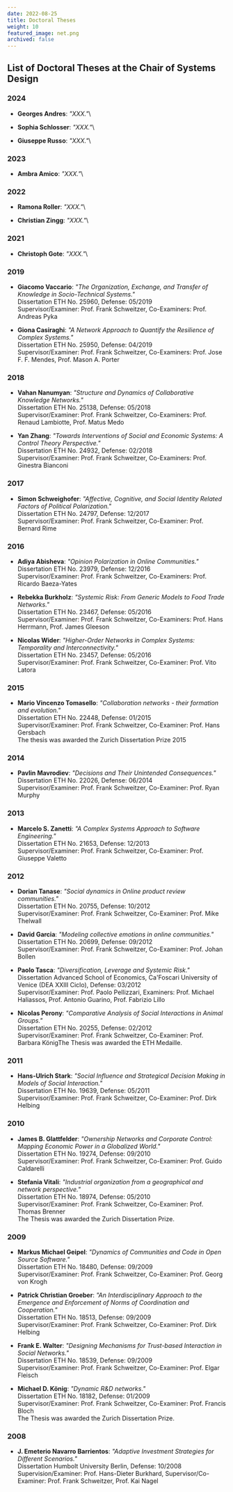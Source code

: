 ```yaml
---
date: 2022-08-25
title: Doctoral Theses
weight: 10
featured_image: net.png
archived: false
---
```




## List of Doctoral Theses at the Chair of Systems Design

### 2024

- **Georges Andres**: *"XXX."*\


- **Sophia Schlosser**: *"XXX."*\


- **Giuseppe Russo**: *"XXX."*\





### 2023


- **Ambra Amico**: *"XXX."*\





### 2022

- **Ramona Roller**: *"XXX."*\


- **Christian Zingg**: *"XXX."*\


### 2021

- **Christoph Gote**: *"XXX."*\



### 2019
	
- **Giacomo Vaccario**: *"The Organization, Exchange, and Transfer of Knowledge in Socio-Technical Systems."*\
Dissertation ETH No. 25960, Defense: 05/2019\
Supervisor/Examiner: Prof. Frank Schweitzer, Co-Examiners: Prof. Andreas Pyka


- **Giona Casiraghi**: *"A Network Approach to Quantify the Resilience of Complex Systems."*\
Dissertation ETH No. 25950, Defense: 04/2019\
Supervisor/Examiner: Prof. Frank Schweitzer, Co-Examiners: Prof. Jose F. F. Mendes, Prof. Mason A. Porter
	    		
			
    		
### 2018
		
	
			
- **Vahan Nanumyan**: *"Structure and Dynamics of Collaborative Knowledge Networks."*\
Dissertation ETH No. 25138, Defense: 05/2018\
Supervisor/Examiner: Prof. Frank Schweitzer, Co-Examiners: Prof. Renaud Lambiotte, Prof. Matus Medo
	    		
			
    		
	
		
	
			
- **Yan Zhang**: *"Towards Interventions of Social and Economic Systems: A Control Theory Perspective."*\
Dissertation ETH No. 24932, Defense: 02/2018\
Supervisor/Examiner: Prof. Frank Schweitzer, Co-Examiners: Prof. Ginestra Bianconi
	    		
			
    		
### 2017	
		
	
			
- **Simon Schweighofer**: *"Affective, Cognitive, and Social Identity Related Factors of Political Polarization."*\
Dissertation ETH No. 24797, Defense: 12/2017\
Supervisor/Examiner: Prof. Frank Schweitzer, Co-Examiner: Prof. Bernard Rime
			
    		
	
		
	
### 2016

- **Adiya Abisheva**: *"Opinion Polarization in Online Communities."*\
Dissertation ETH No. 23979, Defense: 12/2016\
Supervisor/Examiner: Prof. Frank Schweitzer, Co-Examiners: Prof. Ricardo Baeza-Yates
			
    		
	
		
	
			
- **Rebekka Burkholz**: *"Systemic Risk: From Generic Models to Food Trade Networks."*\
Dissertation ETH No. 23467, Defense: 05/2016\
Supervisor/Examiner: Prof. Frank Schweitzer,
Co-Examiners: Prof. Hans Herrmann, Prof. James Gleeson
			
    		
	
		
	
			
- **Nicolas Wider**: *"Higher-Order Networks in Complex Systems: Temporality and Interconnectivity."*\
Dissertation ETH No. 23457, Defense: 05/2016\
Supervisor/Examiner: Prof. Frank Schweitzer, Co-Examiner: Prof. Vito Latora
	    		
			
### 2015    		
	
		
	
			
- **Mario Vincenzo Tomasello**: *"Collaboration networks - their formation and evolution."*\
Dissertation ETH No. 22448, Defense: 01/2015\
Supervisor/Examiner: Prof. Frank Schweitzer, Co-Examiner:
Prof. Hans Gersbach\
The thesis was awarded the Zurich Dissertation Prize 2015
			
    		
### 2014	
		
	
			
- **Pavlin Mavrodiev**: *"Decisions and Their Unintended Consequences."*\
Dissertation ETH No. 22026, Defense: 06/2014\
Supervisor/Examiner: Prof. Frank Schweitzer, Co-Examiner: Prof.&nbsp;Ryan Murphy
			
    		
	
	
### 2013	
	
			
- **Marcelo S. Zanetti**: *"A Complex Systems Approach to Software Engineering."*\
Dissertation ETH No. 21653, Defense: 12/2013\
Supervisor/Examiner: Prof. Frank Schweitzer, Co-Examiner: Prof. Giuseppe Valetto
			
    		
	
		
		
### 2012	
			
- **Dorian Tanase**: *"Social dynamics in Online product review communities."*\
Dissertation ETH No. 20755, Defense: 10/2012\
Supervisor/Examiner: Prof. Frank Schweitzer, Co-Examiner: Prof. Mike Thelwall
			
    		
	
		
	
			
- **David Garcia**: *"Modeling collective emotions in online communities."*\
Dissertation ETH No. 20699, Defense: 09/2012\
Supervisor/Examiner: Prof. Frank Schweitzer, Co-Examiner: Prof. Johan Bollen
			
    		
	
		
	
			
- **Paolo Tasca**: *"Diversification, Leverage and Systemic Risk."*\
Dissertation Advanced School of Economics, Ca'Foscari University of Venice (DEA XXIII Ciclo), Defense: 03/2012\
Supervisor/Examiner: Prof. Paolo Pellizzari, Examiners: Prof. Michael Haliassos, Prof. Antonio Guarino, Prof. Fabrizio Lillo
			
    		
	
		
	
			
- **Nicolas Perony**: *"Comparative Analysis of Social Interactions in Animal Groups."*\
Dissertation ETH No. 20255, Defense: 02/2012\
Supervisor/Examiner: Prof. Frank Schweitzer, Co-Examiner: Prof. Barbara K&ouml;nigThe Thesis was awarded the&nbsp;ETH Medaille.
			
    		
	
		
### 2011	
			
- **Hans-Ulrich Stark**: *"Social Influence and Strategical Decision Making in Models of Social Interaction."*\
Dissertation ETH No. 19639, Defense: 05/2011\
Supervisor/Examiner: Prof. Frank Schweitzer, Co-Examiner: Prof. Dirk Helbing
			
    		
	
		
### 2010	
			
- **James B. Glattfelder**: *"Ownership Networks and Corporate Control: Mapping Economic Power in a Globalized World."*\
Dissertation ETH No. 19274, Defense: 09/2010\
Supervisor/Examiner: Prof. Frank Schweitzer, Co-Examiner: Prof. Guido Caldarelli
			
			
- **Stefania Vitali**: *"Industrial organization from a geographical and network perspective."*\
Dissertation ETH No. 18974, Defense: 05/2010\
Supervisor/Examiner: Prof. Frank Schweitzer, Co-Examiner:
Prof. Thomas Brenner\
The Thesis was awarded the Zurich Dissertation Prize.
	
		
### 2009	
			
- **Markus Michael Geipel**: *"Dynamics of Communities and Code in Open Source Software."*\
Dissertation ETH No. 18480, Defense: 09/2009\
Supervisor/Examiner: Prof. Frank Schweitzer, Co-Examiner: Prof. Georg von Krogh
			

- **Patrick Christian Groeber**: *"An Interdisciplinary Approach to the Emergence and Enforcement of Norms of Coordination and Cooperation."*\
Dissertation ETH No. 18513, Defense: 09/2009\
Supervisor/Examiner: Prof. Frank Schweitzer, Co-Examiner: Prof. Dirk Helbing
			
    		
	
		
	
			
- **Frank E. Walter**: *"Designing Mechanisms for Trust-based Interaction in Social Networks."*\
Dissertation ETH No. 18539, Defense: 09/2009\
Supervisor/Examiner: Prof. Frank Schweitzer, Co-Examiner: Prof. Elgar Fleisch
	
			
- **Michael D. König**: *"Dynamic R&amp;D networks."*\
Dissertation ETH No. 18182, Defense: 01/2009\
Supervisor/Examiner: Prof. Frank Schweitzer, Co-Examiner:
Prof. Francis Bloch\
The Thesis was awarded the Zurich Dissertation Prize.
			
    		
	
		
### 2008				
			
- **J. Emeterio Navarro Barrientos**: *"Adaptive Investment Strategies for Different Scenarios."*\
Dissertation Humbolt University Berlin, Defense: 10/2008\
Supervision/Examiner: Prof. Hans-Dieter Burkhard, 
Supervisor/Co-Examiner: Prof. Frank Schweitzer, Prof. Kai Nagel
			


